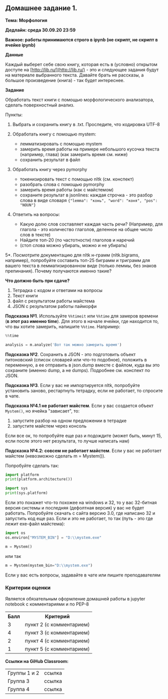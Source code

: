 ## Домашнее задание 1.

**Тема: Морфология**

**Дедлайн: среда 30.09.20 23:59**

**Важное: работы принимаются строго в ipynb (не скрипт, не скрипт в ячейке ipynb)**

**Данные**

Каждый выберет себе свою книгу, которая есть в (условно) открытом доступе на [http://lib.ru/](http://lib.ru/) - это и следующее задания будут на материале выбранного текста. Давайте брать не рассказы, а большое произведение (книга) - так будет интереснее.

**Задание**

Обработать текст книги с помощью морфологического анализатора, сделать поверхностный анализ.

Пункты:

1. Выбрать и сохранить книгу в .txt. Проследите, что кодировка UTF-8
2. Обработать книгу с помощью mystem:
    
    - лемматизировать с помощью mystem
    - замерить время работы на примере небольшого кусочка текста (например, глава) (как замерить время см. ниже)
    - сохранить результат в файл
    
3. Обработать книгу через pymorphy
    
    - токенизировать текст с помощью nltk (см. конспект)
    - разобрать слова с помощью pymorphy
    - замерить время работы (как с майстемом)
    - сохраните результат в jsonlines: каждая строчка - это разбор слова в виде словаря ```{"lemma": "конь", "word": "коня", "pos": "NOUN"}```

4. Ответить на вопросы:
    
    - Какую долю слов составляет каждая часть речи? (Например, для глагола - это количество глаголов, деленное на общее число слов в тексте)
    - Найдите топ-20 (по частотности) глаголов и наречий
    - (стоп слова можно убирать, можно и не убирать)

5*. Посмотрите документацию для nltk н-грамм (nltk.bigrams, например), попробуйте составить топ-25 биграмм и триграмм для вашего текста в лемматизированном виде (только леммы, без знаков препинания). Почему получаются именно такие?

**Что должно быть при сдаче?**

1. Тетрадка с кодом и ответами на вопросы
2. Текст книги
3. файл c результатом работы майстема
4. JSON с результатом работы пайморфи

**Подсказка №1**. Используйте ``%%timeit`` или ``%%time`` для замеров времени (**в этот раз именно time**). Для этого в начале ячейки, где находится то, что вы хотите замерить, напишите ``%%time``. Например:

```python
%%time

analysis = m.analyze('Вот так можно замерить время')
```

**Подсказка №2**. Сохранить в JSON - это подготовить объект питоновский (список словарей или что-то подобное), положить в переменную, а ее отправить в json.dump вместе с файлом, куда вы это сохраните (именно dump, а не dumps). Подробнее см. конспект по JSON.

**Подсказка №3**. Если у вас не импортируется nltk, попробуйте установить заново, рестартнуть тетрадку, если не работает, то спросите в чате.

**Подсказка №4.1 не работает майстем**. Если у вас создается объект ```Mystem()```, но ячейка "зависает", то:

1. запустите разбор на одном предложении в тетрадке
2. запустите майстем через консоль

Если все ок, то попробуйте еще раз и подождите (может быть, минут 15, если после этого нет результата, то лучше написать нам)

**Подсказка №4.2: совсем не работает майстем**. Если у вас не работает майстем (невозможно сделать m = Mystem()).

Попробуйте сделать так:

```python
import platform
print(platform.architecture())

import sys
print(sys.platform)
```

Если это покажет что-то похожее на windows и 32, то у вас 32-битная версия системы и последняя (дефолтная версия) у вас не будет работать. Попробуйте скачать с сайта версию 3.0, где написано 32 и запустить код еще раз. Если и это не работает, то так (путь - это где лежит exe-файл майстема):

```python
import os
os.environ["MYSTEM_BIN"] = "D:\\mystem.exe"

m = Mystem()
```
или так
```python
m = Mystem(mystem_bin="D:\\mystem.exe")
```


Если у вас есть вопросы, задавайте в чате или пишите преподавателям

### Критерии оценки
 
Является обязательным оформление домашней работы в jupyter notebook с комментариями и по PEP-8
 
<table>
    <tr><th>Балл</th><th>Критерий</th></tr>
    <tr><td>3</td><td>пункт 2 (с комментарием)</td></tr>    
    <tr><td>4</td><td>пункт 3 (с комментарием)</td></tr> 
    <tr><td>2</td><td>пункт 4 (с комментарием)</td></tr> 
    <tr><td>1</td><td>пункт 5 (с комментарием)</td></tr> 
</table>

**Ссылки на GiHub Classroom:**

<table>
    <tr><td>Группы 1 и 2</td><td>ссылка</td></tr>
    <tr><td>Группа 3</td><td>ссылка</td></tr>    
    <tr><td>Группа 4</td><td>ссылка</td></tr>    
</table>
